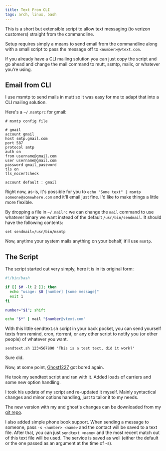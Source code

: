 ```yaml
---
title: Text From CLI
tags: arch, linux, bash
---
```


This is a short but extensible script to allow text messaging (to
verizon customers) straight from the commandline.

Setup requires simply a means to send email from the commandline
along with a small script to pass the message off to
`<number>@vtext.com`.

If you already have a CLI mailing solution you can just copy the
script and go ahead and change the mail command to mutt, ssmtp,
mailx, or whatever you're using.

## Email from CLI

I use msmtp to send mails in mutt so it was easy for me to adapt
that into a CLI mailing solution.

Here's a `~/.msmtprc` for gmail:

```
# msmtp config file

# gmail
account gmail
host smtp.gmail.com
port 587
protocol smtp
auth on
from username@gmail.com
user username@gmail.com
password gmail_password
tls on
tls_nocertcheck

account default : gmail
```

Right now, as-is, it's possible for you to
`echo "Some text" | msmtp someone@somewhere.com` and it'll email
just fine. I'd like to make things a little more flexible.

By dropping a file in `~/.mailrc` we can change the `mail` command
to use whatever binary we want instead of the default
`/usr/bin/sendmail`. It should have the following contents:

    set sendmail=/usr/bin/msmtp

Now, anytime your system mails anything on your behalf, it'll use
`msmtp`.

## The Script

The script started out very simply, here it is in its original form:

```bash 
#!/bin/bash

if [[ $# -lt 2 ]]; then
  echo "usage: $0 [number] [some message]"
  exit 1
fi

number="$1"; shift

echo "$*" | mail "$number@vtext.com"
```

With this little sendtext.sh script in your back pocket, you can
send yourself texts from remind, cron, rtorrent, or any other
script to notify you (or other people) of whatever you want.

    sendtext.sh 1234567890 'This is a test text, did it work?'

Sure did.

Now, at some point, [Ghost1227](http://ghost1227.com) got bored
again.

He took my sendtext script and ran with it. Added loads of carriers
and some new option handling.

I took his update of my script and re-updated it myself. Mainly
syntactical changes and minor options handling, just to tailor it
to my needs.

The new version with my and ghost's changes can be downloaded from
my
[git repo](http://github.com/pbrisbin/scripts/blob/pre-cleanout/sendtext).

I also added simple phone book support. When sending a message to
someone, pass `-s <number> <name>` and the contact will be saved to
a text file. After that, you can just `sendtext <name>` and the
most recent match out of this text file will be used. The service
is saved as well (either the default or the one passed as an
argument at the time of -s).
